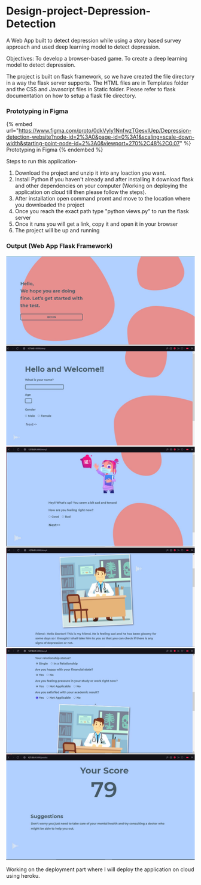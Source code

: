 # Design-project-Depression-Detection

A Web App built to detect depression while using a story based survey approach and used deep learning model to detect depression.

Objectives: To develop a browser-based game. To create a deep learning model to detect depression.

The project is built on flask framework, so we have created the file directory in a way the flask server supports. The HTML files are in Templates folder and the CSS and Javascript files in Static folder. Please refer to flask documentation on how to setup a flask file directory.

### Prototyping in Figma

{% embed url="https://www.figma.com/proto/0dkVyly1NnfwzTGesvlUep/Depression-detection-website?node-id=2%3A0&page-id=0%3A1&scaling=scale-down-width&starting-point-node-id=2%3A0&viewport=270%2C48%2C0.07" %}
Prototyping in Figma
{% endembed %}

Steps to run this application-

1. Download the project and unzip it into any loaction you want.
2. Install Python if you haven't already and after installing it download flask and other dependencies on your computer (Working on deploying the application on cloud till then please follow the steps).
3. After installation open command promt and move to the location where you downloaded the project
4. Once you reach the exact path type "python views.py" to run the flask server
5. Once it runs you will get a link, copy it and open it in your browser
6. The project will be up and running

### Output (Web App Flask Framework)

![Home Page](.gitbook/assets/1.JPG) ![Survey Welcome Page](.gitbook/assets/2.JPG) ![](.gitbook/assets/3.JPG) ![](.gitbook/assets/4.JPG) ![](.gitbook/assets/5.JPG) ![](.gitbook/assets/6.JPG)

Working on the deployment part where I will deploy the application on cloud using heroku.
